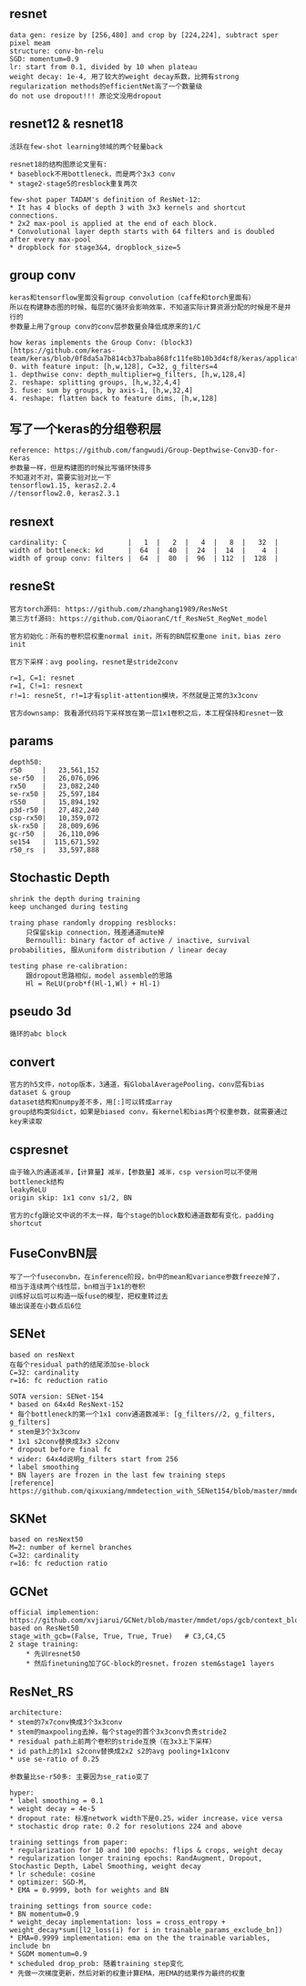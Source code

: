 ## resnet
    data gen: resize by [256,480] and crop by [224,224], subtract sper pixel meam
    structure: conv-bn-relu
    SGD: momentum=0.9
    lr: start from 0.1, divided by 10 when plateau
    weight decay: 1e-4, 用了较大的weight decay系数，比拥有strong regularization methods的efficientNet高了一个数量级
    do not use dropout!!! 原论文没用dropout


## resnet12 & resnet18
    活跃在few-shot learning领域的两个轻量back

    resnet18的结构图原论文里有:
    * baseblock不用bottleneck，而是两个3x3 conv
    * stage2-stage5的resblock重复两次

    few-shot paper TADAM's definition of ResNet-12:
    * It has 4 blocks of depth 3 with 3x3 kernels and shortcut connections. 
    * 2x2 max-pool is applied at the end of each block. 
    * Convolutional layer depth starts with 64 filters and is doubled after every max-pool
    * dropblock for stage3&4, dropblock_size=5
    

## group conv
    keras和tensorflow里面没有group convolution（caffe和torch里面有）
    所以在构建静态图的时候，每层的C循环会影响效率，不知道实际计算资源分配的时候是不是并行的
    参数量上用了group conv的conv层参数量会降低成原来的1/C

    how keras implements the Group Conv: (block3)[https://github.com/keras-team/keras/blob/0f8da5a7b814cb37baba868fc11fe8b10b3d4cf8/keras/applications/resnet.py]
    0. with feature input: [h,w,128], C=32, g_filters=4
    1. depthwise conv: depth_multiplier=g_filters, [h,w,128,4]
    2. reshape: splitting groups, [h,w,32,4,4]
    3. fuse: sum by groups, by axis-1, [h,w,32,4]
    4. reshape: flatten back to feature dims, [h,w,128]


## 写了一个keras的分组卷积层
    reference: https://github.com/fangwudi/Group-Depthwise-Conv3D-for-Keras
    参数量一样，但是构建图的时候比写循环快得多
    不知道对不对，需要实验对比一下
    tensorflow1.15, keras2.2.4
    //tensorflow2.0, keras2.3.1


## resnext
    cardinality: C               |   1  |   2  |   4  |   8  |   32  |
    width of bottleneck: kd      |  64  |  40  |  24  |  14  |    4  |
    width of group conv: filters |  64  |  80  |  96  | 112  |  128  |


## resneSt
    官方torch源码: https://github.com/zhanghang1989/ResNeSt
    第三方tf源码: https://github.com/QiaoranC/tf_ResNeSt_RegNet_model

    官方初始化：所有的卷积层权重normal init，所有的BN层权重one init，bias zero init

    官方下采样：avg pooling，resnet是stride2conv

    r=1, C=1: resnet
    r=1, C!=1: resnext
    r!=1: resneSt, r!=1才有split-attention模块，不然就是正常的3x3conv

    官方downsamp: 我看源代码将下采样放在第一层1x1卷积之后，本工程保持和resnet一致


## params
    depth50:
    r50     |   23,561,152
    se-r50  |   26,076,096
    rx50    |   23,082,240
    se-rx50 |   25,597,184
    rS50    |   15,894,192
    p3d-r50 |   27,482,240
    csp-rx50|   10,359,072
    sk-rx50 |   28,009,696
    gc-r50  |   26,110,096
    se154   |  115,671,592
    r50_rs  |   33,597,888


## Stochastic Depth
    shrink the depth during training
    keep unchanged during testing

    traing phase randomly dropping resblocks: 
        只保留skip connection，残差通道mute掉
        Bernoulli: binary factor of active / inactive, survival probabilities, 服从uniform distribution / linear decay

    testing phase re-calibration: 
        跟dropout思路相似，model assemble的思路
        Hl = ReLU(prob*f(Hl-1,Wl) + Hl-1)


## pseudo 3d
    循环的abc block


## convert
    官方的h5文件，notop版本，3通道，有GlobalAveragePooling，conv层有bias
    dataset & group
    dataset结构和numpy差不多，用[:]可以转成array
    group结构类似dict，如果是biased conv，有kernel和bias两个权重参数，就需要通过key来读取


## cspresnet
    由于输入的通道减半，【计算量】减半，【参数量】减半，csp version可以不使用bottleneck结构
    leakyReLU
    origin skip: 1x1 conv s1/2, BN

    官方的cfg跟论文中说的不太一样，每个stage的block数和通道数都有变化，padding shortcut


## FuseConvBN层
    写了一个fuseconvbn，在inference阶段，bn中的mean和variance参数freeze掉了，
    相当于连续两个线性层，bn相当于1x1的卷积
    训练好以后可以构造一版fuse的模型，把权重转过去
    输出误差在小数点后6位


## SENet
    based on resNext
    在每个residual path的结尾添加se-block
    C=32: cardinality
    r=16: fc reduction ratio

    SOTA version: SENet-154
    * based on 64x4d ResNext-152
    * 每个bottleneck的第一个1x1 conv通道数减半: [g_filters//2, g_filters, g_filters]
    * stem是3个3x3conv
    * 1x1 s2conv替换成3x3 s2conv
    * dropout before final fc
    * wider: 64x4d说明g_filters start from 256
    * label smoothing
    * BN layers are frozen in the last few training steps
    [reference] https://github.com/qixuxiang/mmdetection_with_SENet154/blob/master/mmdet/models/backbones/senet.py


## SKNet
    based on resNext50
    M=2: number of kernel branches
    C=32: cardinality
    r=16: fc reduction ratio


## GCNet
    official implemention: https://github.com/xvjiarui/GCNet/blob/master/mmdet/ops/gcb/context_block.py
    based on ResNet50
    stage_with_gcb=(False, True, True, True)   # C3,C4,C5
    2 stage training:
        * 先训resnet50
        * 然后finetuning加了GC-block的resnet，frozen stem&stage1 layers


## ResNet_RS
    architecture:
    * stem的7x7conv换成3个3x3conv
    * stem的maxpooling去掉，每个stage的首个3x3conv负责stride2
    * residual path上前两个卷积的stride互换（在3x3上下采样）
    * id path上的1x1 s2conv替换成2x2 s2的avg pooling+1x1conv
    * use se-ratio of 0.25

    参数量比se-r50多: 主要因为se_ratio变了

    hyper:
    * label smoothing = 0.1
    * weight decay = 4e-5
    * dropout rate: 标准network width下是0.25，wider increase，vice versa
    * stochastic drop rate: 0.2 for resolutions 224 and above

    training settings from paper:
    * regularization for 10 and 100 epochs: flips & crops, weight decay
    * regularization longer training epochs: RandAugment, Dropout, Stochastic Depth, Label Smoothing, weight decay
    * lr schedule: cosine
    * optimizer: SGD-M, 
    * EMA = 0.9999, both for weights and BN

    training settings from source code:
    * BN momentum=0.9
    * weight_decay implementation: loss = cross_entropy + weight_decay*sum([l2_loss(i) for i in trainable_params_exclude_bn])
    * EMA=0.9999 implementation: ema on the the trainable variables, include bn
    * SGDM momentum=0.9
    * scheduled drop_prob: 随着training step变化
    * 先做一次梯度更新，然后对新的权重计算EMA，用EMA的结果作为最终的权重













    